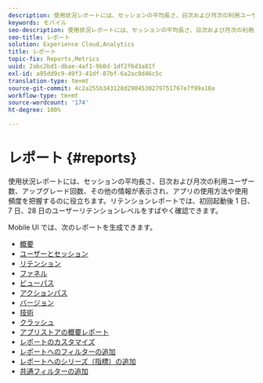```yaml
---
description: 使用状況レポートには、セッションの平均長さ、日次および月次の利用ユーザー数、アップグレード回数、その他の情報が表示され、アプリの使用方法や使用頻度を把握するのに役立ちます。リテンションレポートでは、初回起動後 1 日、7 日、28 日のユーザーリテンションレベルをすばやく確認できます。
keywords: モバイル
seo-description: 使用状況レポートには、セッションの平均長さ、日次および月次の利用ユーザー数、アップグレード回数、その他の情報が表示され、アプリの使用方法や使用頻度を把握するのに役立ちます。リテンションレポートでは、初回起動後 1 日、7 日、28 日のユーザーリテンションレベルをすばやく確認できます。
seo-title: レポート
solution: Experience Cloud,Analytics
title: レポート
topic-fix: Reports,Metrics
uuid: 2abc2bd1-dbae-4af1-9b8d-1df2f6d3a81f
exl-id: a95dd9c9-49f3-41df-87bf-6a2ac0d46c5c
translation-type: tm+mt
source-git-commit: 4c2a255b343128d2904530279751767e7f99a10a
workflow-type: tm+mt
source-wordcount: '174'
ht-degree: 100%

---
```


# レポート {#reports}

使用状況レポートには、セッションの平均長さ、日次および月次の利用ユーザー数、アップグレード回数、その他の情報が表示され、アプリの使用方法や使用頻度を把握するのに役立ちます。リテンションレポートでは、初回起動後 1 日、7 日、28 日のユーザーリテンションレベルをすばやく確認できます。

Mobile UI では、次のレポートを生成できます。

* [概要](/help/using/usage/usage-overview.md)
* [ユーザーとセッション](/help/using/usage/users-sessions.md)
* [リテンション](/help/using/usage/reports-retention.md)
* [ファネル](/help/using/usage/reports-funnel.md)
* [ビューパス](/help/using/usage/reports-view-paths.md)
* [アクションパス](/help/using/usage/reports-action-paths.md)
* [バージョン](/help/using/usage/c-reports-versions.md)
* [技術](/help/using/usage/reports-technology.md)
* [クラッシュ](/help/using/usage/c-crashes.md)
* [アプリストアの概要レポート](/help/using/usage/c-app-store-store-performance.md)
* [レポートのカスタマイズ](/help/using/usage/reports-customize/reports-customize.md)
* [レポートへのフィルターの追加](/help/using/usage/reports-customize/t-reports-customize.md)
* [レポートへのシリーズ（指標）の追加](/help/using/usage/reports-customize/t-reports-series.md)
* [共通フィルターの追加](/help/using/usage/reports-customize/t-sticky-filter.md)
